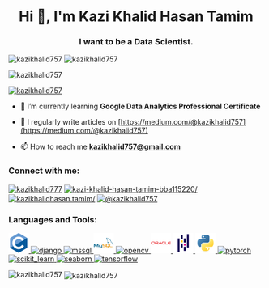 <h1 align="center">Hi 👋, I'm Kazi Khalid Hasan Tamim</h1>
<h3 align="center">I want to be a Data Scientist.</h3>



<p align="left"> <img src="https://user-images.githubusercontent.com/113050909/223906486-c592f30f-ee8d-4f09-a2b1-16915050298b.gif" alt="kazikhalid757" "right"> <img src="https://user-images.githubusercontent.com/113050909/223906346-dbfe3d6a-f168-4972-a55e-8342a8d0f207.gif" alt="kazikhalid757" /> </p>





<p align="left"> <img src="https://komarev.com/ghpvc/?username=kazikhalid757&label=Profile%20views&color=0e75b6&style=flat" alt="kazikhalid757" /> </p>

<p align="left"> <a href="https://github.com/ryo-ma/github-profile-trophy"><img src="https://github-profile-trophy.vercel.app/?username=kazikhalid757" alt="kazikhalid757" /></a> </p>

- 🌱 I’m currently learning **Google Data Analytics Professional Certificate**

- 📝 I regularly write articles on [https://medium.com/@kazikhalid757](https://medium.com/@kazikhalid757)

- 📫 How to reach me **kazikhalid757@gmail.com**

<h3 align="left">Connect with me:</h3>
<p align="left">
<a href="https://twitter.com/kazikhalid777" target="blank"><img align="center" src="https://raw.githubusercontent.com/rahuldkjain/github-profile-readme-generator/master/src/images/icons/Social/twitter.svg" alt="kazikhalid777" height="30" width="40" /></a>
<a href="https://linkedin.com/in/kazi-khalid-hasan-tamim-bba115220/" target="blank"><img align="center" src="https://raw.githubusercontent.com/rahuldkjain/github-profile-readme-generator/master/src/images/icons/Social/linked-in-alt.svg" alt="kazi-khalid-hasan-tamim-bba115220/" height="30" width="40" /></a>
<a href="https://fb.com/kazikhalidhasan.tamim/" target="blank"><img align="center" src="https://raw.githubusercontent.com/rahuldkjain/github-profile-readme-generator/master/src/images/icons/Social/facebook.svg" alt="kazikhalidhasan.tamim/" height="30" width="40" /></a>
<a href="https://medium.com/@kazikhalid757" target="blank"><img align="center" src="https://raw.githubusercontent.com/rahuldkjain/github-profile-readme-generator/master/src/images/icons/Social/medium.svg" alt="@kazikhalid757" height="30" width="40" /></a>
</p>

<h3 align="left">Languages and Tools:</h3>
<p align="left"> <a href="https://www.cprogramming.com/" target="_blank" rel="noreferrer"> <img src="https://raw.githubusercontent.com/devicons/devicon/master/icons/c/c-original.svg" alt="c" width="40" height="40"/> </a> <a href="https://www.djangoproject.com/" target="_blank" rel="noreferrer"> <img src="https://cdn.worldvectorlogo.com/logos/django.svg" alt="django" width="40" height="40"/> </a> <a href="https://www.microsoft.com/en-us/sql-server" target="_blank" rel="noreferrer"> <img src="https://www.svgrepo.com/show/303229/microsoft-sql-server-logo.svg" alt="mssql" width="40" height="40"/> </a> <a href="https://www.mysql.com/" target="_blank" rel="noreferrer"> <img src="https://raw.githubusercontent.com/devicons/devicon/master/icons/mysql/mysql-original-wordmark.svg" alt="mysql" width="40" height="40"/> </a> <a href="https://opencv.org/" target="_blank" rel="noreferrer"> <img src="https://www.vectorlogo.zone/logos/opencv/opencv-icon.svg" alt="opencv" width="40" height="40"/> </a> <a href="https://www.oracle.com/" target="_blank" rel="noreferrer"> <img src="https://raw.githubusercontent.com/devicons/devicon/master/icons/oracle/oracle-original.svg" alt="oracle" width="40" height="40"/> </a> <a href="https://pandas.pydata.org/" target="_blank" rel="noreferrer"> <img src="https://raw.githubusercontent.com/devicons/devicon/2ae2a900d2f041da66e950e4d48052658d850630/icons/pandas/pandas-original.svg" alt="pandas" width="40" height="40"/> </a> <a href="https://www.python.org" target="_blank" rel="noreferrer"> <img src="https://raw.githubusercontent.com/devicons/devicon/master/icons/python/python-original.svg" alt="python" width="40" height="40"/> </a> <a href="https://pytorch.org/" target="_blank" rel="noreferrer"> <img src="https://www.vectorlogo.zone/logos/pytorch/pytorch-icon.svg" alt="pytorch" width="40" height="40"/> </a> <a href="https://scikit-learn.org/" target="_blank" rel="noreferrer"> <img src="https://upload.wikimedia.org/wikipedia/commons/0/05/Scikit_learn_logo_small.svg" alt="scikit_learn" width="40" height="40"/> </a> <a href="https://seaborn.pydata.org/" target="_blank" rel="noreferrer"> <img src="https://seaborn.pydata.org/_images/logo-mark-lightbg.svg" alt="seaborn" width="40" height="40"/> </a> <a href="https://www.tensorflow.org" target="_blank" rel="noreferrer"> <img src="https://www.vectorlogo.zone/logos/tensorflow/tensorflow-icon.svg" alt="tensorflow" width="40" height="40"/> </a> </p>

<p><img align="left" src="https://github-readme-stats.vercel.app/api/top-langs?username=kazikhalid757&show_icons=true&locale=en&layout=compact" alt="kazikhalid757" /></p>

<p>&nbsp;<img align="center" src="https://github-readme-stats.vercel.app/api?username=kazikhalid757&show_icons=true&locale=en" alt="kazikhalid757" /></p>
